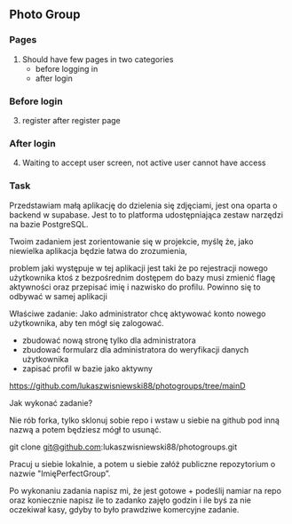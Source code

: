 ## Photo Group

### Pages 

1. Should have few pages in two categories
    - before logging in 
    - after login

### Before login

3. register
    after register page


### After login
4. Waiting to accept user screen, not active user cannot have access 


### Task 

Przedstawiam małą aplikację do dzielenia się zdjęciami, jest ona oparta o backend w supabase. 
Jest to to platforma udostępniająca zestaw narzędzi na bazie PostgreSQL. 

Twoim zadaniem jest zorientowanie się w projekcie, 
myślę że, jako niewielka aplikacja będzie łatwa do zrozumienia,

problem jaki występuje w tej aplikacji jest taki że po rejestracji nowego użytkownika ktoś z bezpośrednim dostępem do bazy musi zmienić flagę aktywności oraz przepisać imię i nazwisko do profilu. Powinno się to odbywać w samej aplikacji

Właściwe zadanie:
Jako administrator chcę aktywować konto nowego użytkownika, aby ten mógł się zalogować.
- zbudować nową stronę tylko dla administratora
- zbudować formularz dla administratora do weryfikacji danych użytkownika
- zapisać profil w bazie jako aktywny

https://github.com/lukaszwisniewski88/photogroups/tree/mainD

Jak wykonać zadanie?

Nie rób forka, tylko sklonuj sobie repo i wstaw u siebie na github pod inną nazwą a potem będziesz mógł to usunąć.

git clone git@github.com:lukaszwisniewski88/photogroups.git

Pracuj u siebie lokalnie, a potem u siebie załóż publiczne repozytorium o nazwie "ImięPerfectGroup”.

Po wykonaniu zadania napisz mi, że jest gotowe + podeślij namiar na repo oraz koniecznie napisz ile to zadanko zajęło godzin i ile byś za nie oczekiwał kasy, gdyby to było prawdziwe komercyjne zadanie.